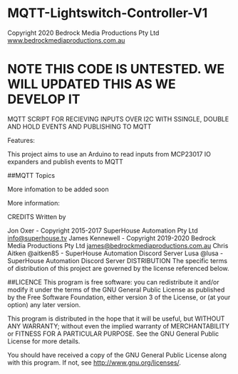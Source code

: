 # MQTT-Lightswitch-Controller-V1
Copyright 2020 Bedrock Media Productions Pty Ltd www.bedrockmediaproductions.com.au


# NOTE THIS CODE IS UNTESTED. WE WILL UPDATED THIS AS WE DEVELOP IT
MQTT SCRIPT FOR RECIEVING INPUTS OVER I2C WITH SSINGLE, DOUBLE AND HOLD EVENTS AND PUBLISHING TO MQTT

Features:

This project aims to use an Arduino to read inputs from MCP23017 IO expanders and publish events to MQTT

##MQTT Topics



More infomation to be added soon

More information:



CREDITS
Written by

Jon Oxer - Copyright 2015-2017 SuperHouse Automation Pty Ltd info@superhouse.tv
James Kennewell - Copyright 2019-2020 Bedrock Media Productions Pty Ltd james@bedrockmediaproductions.com.au
Chris Aitken @aitken85 - SuperHouse Automation Discord Server
Lusa @lusa - SuperHouse Automation Discord Server
DISTRIBUTION
The specific terms of distribution of this project are governed by the license referenced below.

##LICENCE This program is free software: you can redistribute it and/or modify it under the terms of the GNU General Public License as published by the Free Software Foundation, either version 3 of the License, or (at your option) any later version.

This program is distributed in the hope that it will be useful, but WITHOUT ANY WARRANTY; without even the implied warranty of MERCHANTABILITY or FITNESS FOR A PARTICULAR PURPOSE. See the GNU General Public License for more details.

You should have received a copy of the GNU General Public License along with this program. If not, see http://www.gnu.org/licenses/.
